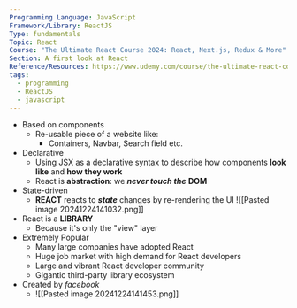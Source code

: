 ```yaml
---
Programming Language: JavaScript
Framework/Library: ReactJS
Type: fundamentals
Topic: React
Course: "The Ultimate React Course 2024: React, Next.js, Redux & More"
Section: A first look at React
Reference/Resources: https://www.udemy.com/course/the-ultimate-react-course/
tags:
  - programming
  - ReactJS
  - javascript
---
```


- Based on components
	- Re-usable piece of a website like:
		- Containers, Navbar, Search field etc.
- Declarative
	- Using JSX as a declarative syntax to describe how components __look like__ and __how they work__
	- React is __abstraction__: we ___never touch the___ __DOM__
- State-driven
	- __REACT__ reacts to ___state___ changes by re-rendering the UI ![[Pasted image 20241224141032.png]]
- React is a __LIBRARY__
	- Because it's only the "view" layer
- Extremely Popular
	- Many large companies have adopted React
	- Huge job market with high demand for React developers
	- Large and vibrant React developer community
	- Gigantic third-party library ecosystem
- Created by _facebook_
	- ![[Pasted image 20241224141453.png]]

